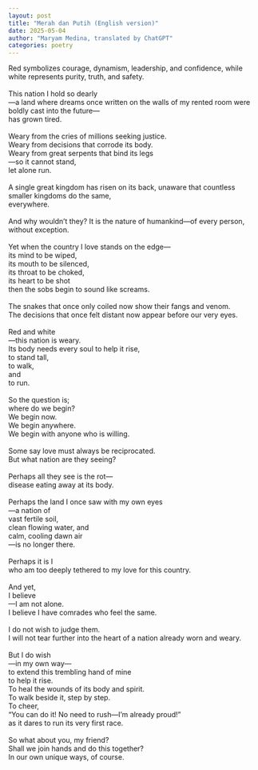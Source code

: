 ```yaml
---
layout: post
title: "Merah dan Putih (English version)"
date: 2025-05-04
author: "Maryam Medina, translated by ChatGPT"
categories: poetry
---
```


Red symbolizes courage, dynamism, leadership, and confidence, while <br>
white represents purity, truth, and safety.<br>
<br>
This nation I hold so dearly<br>
—a land where dreams once written on the walls of my rented room were boldly cast into the future—<br>
has grown tired.<br>
<br>
Weary from the cries of millions seeking justice. <br>
Weary from decisions that corrode its body. <br>
Weary from great serpents that bind its legs<br>
—so it cannot stand, <br>
let alone run.<br>
<br>
A single great kingdom has risen on its back, unaware that countless smaller kingdoms do the same, <br>
everywhere.<br>
<br>
And why wouldn’t they? It is the nature of humankind—of every person, <br>
without exception.<br>
<br>
Yet when the country I love stands on the edge—<br>
its mind to be wiped, <br>
its mouth to be silenced, <br>
its throat to be choked, <br>
its heart to be shot<br>
then the sobs begin to sound like screams. <br>
<br>
The snakes that once only coiled now show their fangs and venom. <br>
The decisions that once felt distant now appear before our very eyes.<br>
<br>
Red and white<br>
—this nation is weary. <br>
Its body needs every soul to help it rise, <br>
to stand tall, <br>
to walk, <br>
and <br>
to run.<br>
<br>
So the question is;<br>
where do we begin? <br>
We begin now. <br>
We begin anywhere. <br>
We begin with anyone who is willing.<br>
<br>
Some say love must always be reciprocated. <br>
But what nation are they seeing?<br>
<br>
Perhaps all they see is the rot—<br>
disease eating away at its body.<br>
<br>
Perhaps the land I once saw with my own eyes<br>
—a nation of <br>
vast fertile soil, <br>
clean flowing water, and <br>
calm, cooling dawn air<br>
—is no longer there.<br>
<br>
Perhaps it is I <br>
who am too deeply tethered to my love for this country.<br>
<br>
And yet, <br>
I believe<br>
—I am not alone. <br>
I believe I have comrades who feel the same.<br>
<br>
I do not wish to judge them. <br>
I will not tear further into the heart of a nation already worn and weary.<br>
<br>
But I do wish<br>
—in my own way—<br>
to extend this trembling hand of mine<br> 
to help it rise.<br>
To heal the wounds of its body and spirit. <br>
To walk beside it, step by step. <br>
To cheer, <br>
“You can do it! No need to rush—I’m already proud!” <br>
as it dares to run its very first race.<br>
<br>
So what about you, my friend? <br>
Shall we join hands and do this together? <br>
In our own unique ways, of course.<br>